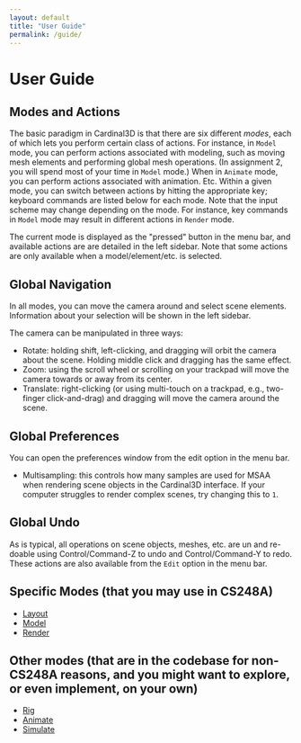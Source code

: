 ```yaml
---
layout: default
title: "User Guide"
permalink: /guide/
---
```


# User Guide

## Modes and Actions

The basic paradigm in Cardinal3D is that there are six different _modes_, each
of which lets you perform certain class of actions. For instance, in `Model` mode, you
can perform actions associated with modeling, such as moving mesh elements and performing global mesh operations. (In assignment 2, you will spend most of your time in `Model` mode.)
When in `Animate` mode, you can perform actions associated with animation. Etc. 
Within a given mode, you can
switch between actions by hitting the appropriate key; keyboard commands are
listed below for each mode. Note that the input scheme may change depending on
the mode. For instance, key commands in `Model` mode may result in
different actions in `Render` mode.

The current mode is displayed as the "pressed" button in the menu bar, and available actions
are are detailed in the left sidebar. Note that some actions are only available when a model/element/etc. is selected.

## Global Navigation

In all modes, you can move the camera around and select scene elements. Information about your selection will be shown in the left sidebar. 

The camera can be manipulated in three ways:
- Rotate: holding shift, left-clicking, and dragging will orbit the camera about the scene. Holding middle click and dragging has the same effect.
- Zoom: using the scroll wheel or scrolling on your trackpad will move the camera towards or away from its center.
- Translate: right-clicking (or using multi-touch on a trackpad, e.g., two-finger click-and-drag) and dragging will move the camera around the scene.

## Global Preferences

You can open the preferences window from the edit option in the menu bar.
- Multisampling: this controls how many samples are used for MSAA when rendering scene objects in the Cardinal3D interface. If your computer struggles to render complex scenes, try changing this to `1`. 

## Global Undo

As is typical, all operations on scene objects, meshes, etc. are un and re-doable using Control/Command-Z to undo and Control/Command-Y to redo. These actions are also available from the `Edit` option in the menu bar.

## Specific Modes (that you may use in CS248A)

- [Layout](layout)
- [Model](model)
- [Render](render)

## Other modes (that are in the codebase for non-CS248A reasons, and you might want to explore, or even implement, on your own)

- [Rig](rig)
- [Animate](animate)
- [Simulate](simulate)


